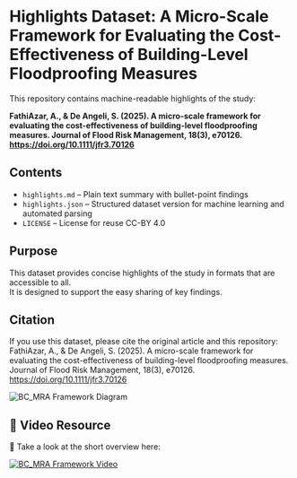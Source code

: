 # Highlights Dataset: A Micro-Scale Framework for Evaluating the Cost-Effectiveness of Building-Level Floodproofing Measures

This repository contains machine-readable highlights of the study:

**FathiAzar, A., & De Angeli, S. (2025). A micro-scale framework for evaluating the cost-effectiveness of building-level floodproofing measures. Journal of Flood Risk Management, 18(3), e70126. https://doi.org/10.1111/jfr3.70126**

## Contents
- `highlights.md` – Plain text summary with bullet-point findings
- `highlights.json` – Structured dataset version for machine learning and automated parsing
- `LICENSE` – License for reuse CC-BY 4.0

## Purpose
This dataset provides concise highlights of the study in formats that are accessible to all.  
It is designed to support the easy sharing of key findings.

## Citation
If you use this dataset, please cite the original article and this repository:
FathiAzar, A., & De Angeli, S. (2025). A micro-scale framework for evaluating the cost-effectiveness of building-level floodproofing measures. Journal of Flood Risk Management, 18(3), e70126. https://doi.org/10.1111/jfr3.70126

![BC_MRA Framework Diagram](images/diagram.png)

## 🎥 Video Resource  

👀 Take a look at the short overview here: 

[![BC_MRA Framework Video](https://img.youtube.com/vi/Bkw7E2VtRm0/0.jpg)](https://www.youtube.com/watch?v=Bkw7E2VtRm0)




